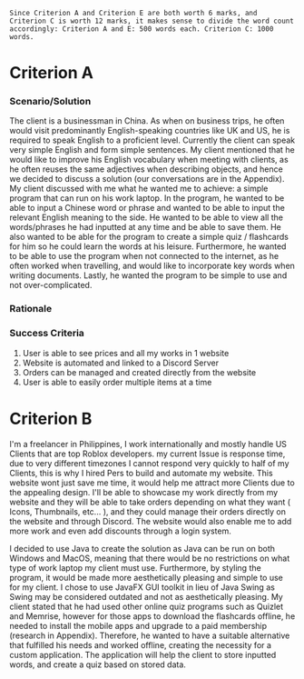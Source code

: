 

`Since Criterion A and Criterion E are both worth 6 marks, and Criterion C is worth 12 marks, it makes sense to divide the word count accordingly: Criterion A and E: 500 words each. Criterion C: 1000 words.`
# Criterion A

### Scenario/Solution
The client is a businessman in China. As when on business trips, he often would visit predominantly English-speaking countries like UK and US, he is required to speak English to a proficient level. Currently the client can speak very simple English and form simple sentences. My client mentioned that he would like to improve his English vocabulary when meeting with clients, as he often reuses the same adjectives when describing objects, and hence we decided to discuss a solution (our conversations are in the Appendix).
My client discussed with me what he wanted me to achieve: a simple program that can run on his work laptop. In the program, he wanted to be able to input a Chinese word or phrase and wanted to be able to input the relevant English meaning to the side. He wanted to be able to view all the
words/phrases he had inputted at any time and be able to save them. He also wanted to be able for the program to create a simple quiz / flashcards for him so he could learn the words at his leisure. Furthermore, he wanted to be able to use the program when not connected to the internet, as he
often worked when travelling, and would like to incorporate key words when writing documents. Lastly, he wanted the program to be simple to use and not over-complicated.
### Rationale

### Success Criteria

1. User is able to see prices and all my works in 1 website
2. Website is automated and linked to a Discord Server
3. Orders can be managed and created directly from the website
4. User is able to easily order multiple items at a time

# Criterion B



I'm a freelancer in Philippines, I work internationally and mostly handle US Clients that are top Roblox developers. my current Issue is response time, due to very different timezones I cannot respond very quickly to half of my Clients, this is why I hired Pers to build and automate my website. This website wont just save me time, it would help me attract more Clients due to the appealing design. I'll be able to showcase my work directly from my website and they will be able to take orders depending on what they want ( Icons, Thumbnails, etc... ), and they could manage their orders directly on the website and through Discord. The website would also enable me to add more work and even add discounts through a login system.


I decided to use Java to create the solution as Java can be run on both Windows and MacOS, meaning that there would be no restrictions on what type of work laptop my client must use. Furthermore, by styling the program, it would be made more aesthetically pleasing and simple to
use for my client. I chose to use JavaFX GUI toolkit in lieu of Java Swing as Swing may be considered outdated and not as aesthetically pleasing.
My client stated that he had used other online quiz programs such as Quizlet and Memrise, however for those apps to download the flashcards offline, he needed to install the mobile apps and upgrade to a paid membership (research in Appendix). Therefore, he wanted to have a suitable alternative that fulfilled his needs and worked offline, creating the necessity for a custom application. The application will help the client to store inputted words, and create a quiz based on stored data.